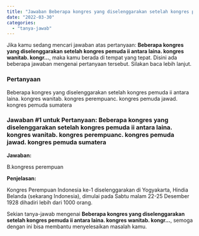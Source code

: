 ```yaml
---
title: "Jawaban Beberapa kongres yang diselenggarakan setelah kongres pemuda ii antara laina. kongres wanitab. kongr..."
date: "2022-03-30"
categories: 
  - "tanya-jawab"
---
```


Jika kamu sedang mencari jawaban atas pertanyaan: **Beberapa kongres yang diselenggarakan setelah kongres pemuda ii antara laina. kongres wanitab. kongr...**, maka kamu berada di tempat yang tepat. Disini ada beberapa jawaban mengenai pertanyaan tersebut. Silakan baca lebih lanjut.

### Pertanyaan

Beberapa kongres yang diselenggarakan setelah kongres pemuda ii antara laina. kongres wanitab. kongres perempuanc. kongres pemuda jawad. kongres pemuda sumatera

### Jawaban #1 untuk Pertanyaan: Beberapa kongres yang diselenggarakan setelah kongres pemuda ii antara laina. kongres wanitab. kongres perempuanc. kongres pemuda jawad. kongres pemuda sumatera

**Jawaban:**

B.kongress perempuan

**Penjelasan:**

Kongres Perempuan Indonesia ke-1 diselenggarakan di Yogyakarta, Hindia Belanda (sekarang Indonesia), dimulai pada Sabtu malam 22-25 Desember 1928 dihadiri lebih dari 1000 orang.

Sekian tanya-jawab mengenai **Beberapa kongres yang diselenggarakan setelah kongres pemuda ii antara laina. kongres wanitab. kongr...**, semoga dengan ini bisa membantu menyelesaikan masalah kamu.

